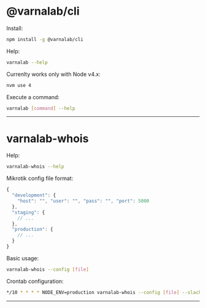 
# @varnalab/cli

Install:

```bash
npm install -g @varnalab/cli
```

Help:

```bash
varnalab --help
```

Currenlty works only with Node v4.x:

```bash
nvm use 4
```

Execute a command:

```bash
varnalab [command] --help
```

---

# varnalab-whois

Help:

```bash
varnalab-whois --help
```

Mikrotik config file format:

```js
{
  "development": {
    "host": "", "user": "", "pass": "", "port": 5000
  },
  "staging": {
    // ...
  },
  "production": {
    // ...
  }
}
```

Basic usage:

```bash
varnalab-whois --config [file]
```

Crontab configuration:

```bash
*/10 * * * * NODE_ENV=production varnalab-whois --config [file] --slack > /nginx/serve/location/varnalab-whois.json
```

---
